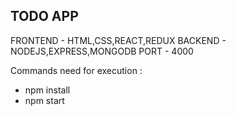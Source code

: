 TODO APP
----------------------------

FRONTEND - HTML,CSS,REACT,REDUX
BACKEND - NODEJS,EXPRESS,MONGODB
PORT - 4000

Commands need for execution  :

* npm install
* npm start


